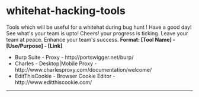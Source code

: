 whitehat-hacking-tools
======================

Tools which will be useful for a whitehat during bug hunt !
Have a good day! 
See what's your team is upto!
Cheers! your progress is ticking.
Leave your team at peace.
Enhance your team's success.
<b>Format: [Tool Name] - [Use/Purpose] - [Link]</b>
<ul>
<li>Burp Suite - Proxy - http://portswigger.net/burp/
<li>Charles - Desktop|Mobile Proxy - http://www.charlesproxy.com/documentation/welcome/
<li>EditThisCookie - Browser Cookie Editor - http://www.editthiscookie.com/
</ul>

-------
